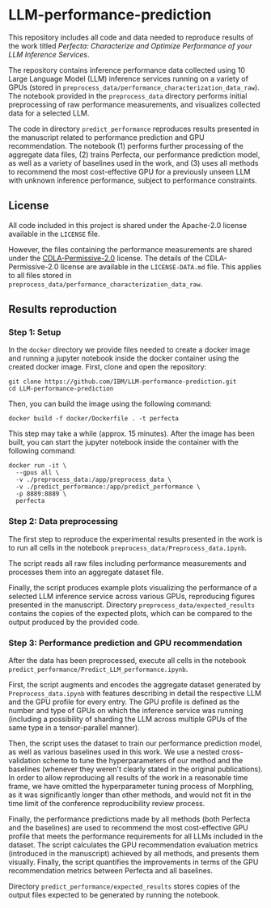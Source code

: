 # LLM-performance-prediction
This repository includes all code and data needed to reproduce results of the work titled *Perfecta: Characterize and Optimize Performance of your LLM Inference Services*.

The repository contains inference performance data collected using 10 Large Language Model (LLM) inference services running on a variety of GPUs (stored in `preprocess_data/performance_characterization_data_raw`).
The notebook provided in the `preprocess_data` directory performs initial preprocessing of raw performance measurements, and visualizes collected data for a selected LLM.

The code in directory `predict_performance` reproduces results presented in the manuscript related to performance prediction and GPU recommendation.
The notebook (1) performs further processing of the aggregate data files, (2) trains Perfecta, our performance prediction model, as well as a variety of baselines used in the work, and (3) uses all methods to recommend the most cost-effective GPU for a previously unseen LLM with unknown inference performance, subject to performance constraints.

## License
All code included in this project is shared under the Apache-2.0 license available in the `LICENSE` file.

However, the files containing the performance measurements are shared under the [CDLA-Permissive-2.0](https://cdla.dev/permissive-2-0/) license.
The details of the CDLA-Permissive-2.0 license are available in the `LICENSE-DATA.md` file.
This applies to all files stored in `preprocess_data/performance_characterization_data_raw`.

## Results reproduction

### Step 1: Setup
In the `docker` directory we provide files needed to create a docker image and running a jupyter notebook inside the docker container using the created docker image.
First, clone and open the repository:
```
git clone https://github.com/IBM/LLM-performance-prediction.git
cd LLM-performance-prediction
```
Then, you can build the image using the following command:
```
docker build -f docker/Dockerfile . -t perfecta
```
This step may take a while (approx. 15 minutes). After the image has been built, you can start the jupyter notebook inside the container with the following command:
```
docker run -it \
  --gpus all \
  -v ./preprocess_data:/app/preprocess_data \
  -v ./predict_performance:/app/predict_performance \
  -p 8889:8889 \
  perfecta
```

### Step 2: Data preprocessing
The first step to reproduce the experimental results presented in the work is to run all cells in the notebook `preprocess_data/Preprocess_data.ipynb`.

The script reads all raw files including performance measurements and processes them into an aggregate dataset file.

Finally, the script produces example plots visualizing the performance of a selected LLM inference service across various GPUs, reproducing figures presented in the manuscript.
Directory `preprocess_data/expected_results` contains the copies of the expected plots, which can be compared to the output produced by the provided code.

### Step 3: Performance prediction and GPU recommendation
After the data has been preprocessed, execute all cells in the notebook `predict_performance/Predict_LLM_performance.ipynb`.

First, the script augments and encodes the aggregate dataset generated by `Preprocess_data.ipynb` with features describing in detail the respective LLM and the GPU profile for every entry.
The GPU profile is defined as the number and type of GPUs on which the inference service was running (including a possibility of sharding the LLM across multiple GPUs of the same type in a tensor-parallel manner).

Then, the script uses the dataset to train our performance prediction model, as well as various baselines used in this work.
We use a nested cross-validation scheme to tune the hyperparameters of our method and the baselines (whenever they weren't clearly stated in the original publications).
In order to allow reproducing all results of the work in a reasonable time frame, we have omitted the hyperparameter tuning process of Morphling, as it was significantly longer than other methods, and would not fit in the time limit of the conference reproducibility review process.

Finally, the performance predictions made by all methods (both Perfecta and the baselines) are used to recommend the most cost-effective GPU profile that meets the performance requirements for all LLMs included in the dataset.
The script calculates the GPU recommendation evaluation metrics (introduced in the manuscript) achieved by all methods, and presents them visually.
Finally, the script quantifies the improvements in terms of the GPU recommendation metrics between Perfecta and all baselines.

Directory `predict_performance/expected_results` stores copies of the output files expected to be generated by running the notebook.
